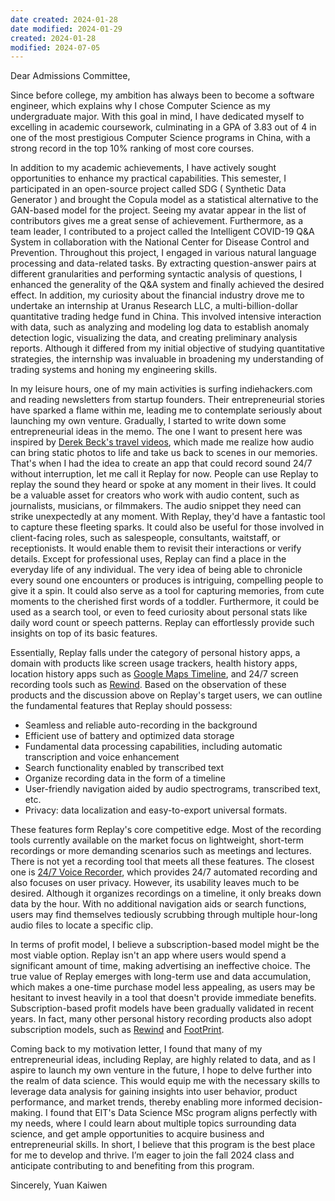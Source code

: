 ```yaml
---
date created: 2024-01-28
date modified: 2024-01-29
created: 2024-01-28
modified: 2024-07-05
---
```

Dear Admissions Committee,

Since before college, my ambition has always been to become a software engineer, which explains why I chose Computer Science as my undergraduate major. With this goal in mind, I have dedicated myself to excelling in academic coursework, culminating in a GPA of 3.83 out of 4 in one of the most prestigious Computer Science programs in China, with a strong record in the top 10% ranking of most core courses.

In addition to my academic achievements, I have actively sought opportunities to enhance my practical capabilities. This semester, I participated in an open-source project called SDG ( Synthetic Data Generator ) and brought the Copula model as a statistical alternative to the GAN-based model for the project. Seeing my avatar appear in the list of contributors gives me a great sense of achievement. Furthermore, as a team leader, I contributed to a project called the Intelligent COVID-19 Q&A System in collaboration with the National Center for Disease Control and Prevention. Throughout this project, I engaged in various natural language processing and data-related tasks. By extracting question-answer pairs at different granularities and performing syntactic analysis of questions, I enhanced the generality of the Q&A system and finally achieved the desired effect. In addition, my curiosity about the financial industry drove me to undertake an internship at Uranus Research LLC, a multi-billion-dollar quantitative trading hedge fund in China. This involved intensive interaction with data, such as analyzing and modeling log data to establish anomaly detection logic, visualizing the data, and creating preliminary analysis reports. Although it differed from my initial objective of studying quantitative strategies, the internship was invaluable in broadening my understanding of trading systems and honing my engineering skills.

In my leisure hours, one of my main activities is surfing indiehackers.com and reading newsletters from startup founders. Their entrepreneurial stories have sparked a flame within me, leading me to contemplate seriously about launching my own venture. Gradually, I started to write down some entrepreneurial ideas in the memo. The one I want to present here was inspired by [Derek Beck's travel videos](https://www.derekbeck.co/walk), which made me realize how audio can bring static photos to life and take us back to scenes in our memories. That's when I had the idea to create an app that could record sound 24/7 without interruption, let me call it Replay for now. People can use Replay to replay the sound they heard or spoke at any moment in their lives. It could be a valuable asset for creators who work with audio content, such as journalists, musicians, or filmmakers. The audio snippet they need can strike unexpectedly at any moment. With Replay, they'd have a fantastic tool to capture these fleeting sparks. It could also be useful for those involved in client-facing roles, such as salespeople, consultants, waitstaff, or receptionists. It would enable them to revisit their interactions or verify details. Except for professional uses, Replay can find a place in the everyday life of any individual. The very idea of being able to chronicle every sound one encounters or produces is intriguing, compelling people to give it a spin. It could also serve as a tool for capturing memories, from cute moments to the cherished first words of a toddler. Furthermore, it could be used as a search tool, or even to feed curiosity about personal stats like daily word count or speech patterns. Replay can effortlessly provide such insights on top of its basic features.

Essentially, Replay falls under the category of personal history apps, a domain with products like screen usage trackers, health history apps, location history apps such as [Google Maps Timeline](https://www.google.com/maps/timeline), and 24/7 screen recording tools such as [Rewind](https://www.rewind.ai/). Based on the observation of these products and the discussion above on Replay's target users, we can outline the fundamental features that Replay should possess:
+ Seamless and reliable auto-recording in the background
+ Efficient use of battery and optimized data storage
+ Fundamental data processing capabilities, including automatic transcription and voice enhancement
+ Search functionality enabled by transcribed text
+ Organize recording data in the form of a timeline
+ User-friendly navigation aided by audio spectrograms, transcribed text, etc. 
+ Privacy: data localization and easy-to-export universal formats.

These features form Replay's core competitive edge. Most of the recording tools currently available on the market focus on lightweight, short-term recordings or more demanding scenarios such as meetings and lectures. There is not yet a recording tool that meets all these features. The closest one is [24/7 Voice Recorder](https://play.google.com/store/apps/details?id=june.lee.lifememoryapp&hl=en&gl=US), which provides 24/7 automated recording and also focuses on user privacy. However, its usability leaves much to be desired. Although it organizes recordings on a timeline, it only breaks down data by the hour. With no additional navigation aids or search functions, users may find themselves tediously scrubbing through multiple hour-long audio files to locate a specific clip.

In terms of profit model, I believe a subscription-based model might be the most viable option. Replay isn't an app where users would spend a significant amount of time, making advertising an ineffective choice. The true value of Replay emerges with long-term use and data accumulation, which makes a one-time purchase model less appealing, as users may be hesitant to invest heavily in a tool that doesn't provide immediate benefits. Subscription-based profit models have been gradually validated in recent years. In fact, many other personal history recording products also adopt subscription models, such as [Rewind](https://www.rewind.ai/) and [FootPrint](https://apps.apple.com/us/app/footprint-record-lifes-path/id1225520399).

Coming back to my motivation letter, I found that many of my entrepreneurial ideas, including Replay, are highly related to data, and as I aspire to launch my own venture in the future, I hope to delve further into the realm of data science. This would equip me with the necessary skills to leverage data analysis for gaining insights into user behavior, product performance, and market trends, thereby enabling more informed decision-making. I found that EIT's Data Science MSc program aligns perfectly with my needs, where I could learn about multiple topics surrounding data science, and get ample opportunities to acquire business and entrepreneurial skills. In short, I believe that this program is the best place for me to develop and thrive. I’m eager to join the fall 2024 class and anticipate contributing to and benefiting from this program.

Sincerely, Yuan Kaiwen